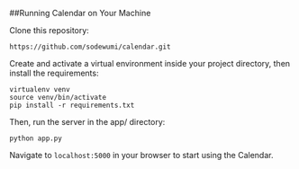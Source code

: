 ##Running Calendar on Your Machine

Clone this repository: 

```
https://github.com/sodewumi/calendar.git
```

Create and activate a virtual environment inside your project directory, then install the requirements:

```
virtualenv venv  
source venv/bin/activate  
pip install -r requirements.txt
```

Then, run the server in the app/ directory:

```
python app.py
```

Navigate to `localhost:5000` in your browser to start using the Calendar.